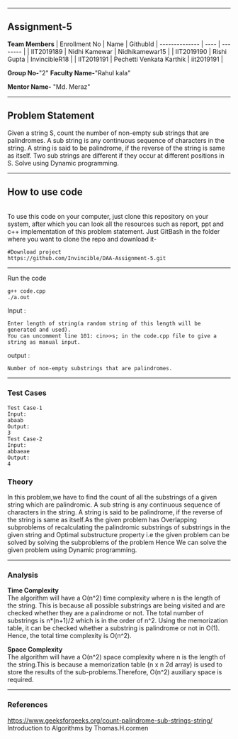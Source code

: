 
---
## Assignment-5

**Team Members**
|  Enrollment No |   Name         | GithubId        |
 --------------  |   ----         | --------        |
|    IIT2019189  |   Nidhi Kamewar  | Nidhikamewar15         |
|    IIT2019190  |   Rishi Gupta   | InvincibleR18      | 
|    IIT2019191  |   Pechetti Venkata Karthik | iit2019191  |

**Group No-**"2"
**Faculty Name-**"Rahul kala"

**Mentor Name-** "Md. Meraz"

---
## Problem Statement

Given a string S, count the number of non-empty sub strings that are palindromes. 
A sub string is any continuous sequence of characters in the string. A string is said 
to be palindrome, if the reverse of the string is same as itself. Two sub strings are 
different if they occur at different positions in S. Solve using Dynamic 
programming.

---
## How to use code
<br> To use this code on your computer, just clone this repository on your system, after which you can look all the resources such as report, ppt and c++ implementation of this problem statement. Just GitBash in the folder where you want to clone the repo and download it-
```
#Download project
https://github.com/Invincible/DAA-Assignment-5.git
```

---

Run the code
```
g++ code.cpp
./a.out
```

Input : 
```
Enter length of string(a random string of this length will be generated and used).
You can uncomment line 101: cin>>s; in the code.cpp file to give a string as manual input.
```
output : 
```
Number of non-empty substrings that are palindromes.
```
---

### Test Cases
```
Test Case-1
Input: 
abaab
Output:
3
Test Case-2
Input: 
abbaeae
Output:
4
```



### Theory
In this problem,we have to find the count of all the substrings of a given string which are palindromic. A sub string is any continuous sequence of characters in the string. A string is said to be palindrome, if the reverse of the string is same as itself.As the given problem has Overlapping subproblems of recalculating the palindromic substrings of substrings in the given string and Optimal substructure property i.e the given problem can be solved by  solving the subproblems of the problem
Hence We can solve the given problem using Dynamic programming.


---

### Analysis

**Time Complexity**
<br>
The algorithm will have a O(n^2) time complexity where n is the length of the string. This is because all possible substrings are being visited and are checked whether they are a palindrome or not. The total number of substrings is n*(n+1)/2 which is in the order of n^2. Using the memorization table, it can be checked whether a substring is palindrome or not in O(1). Hence, the total time complexity is O(n^2).


**Space Complexity**
<br>
The algorithm will have a O(n^2) space complexity where n is the length of the string.This is because a memorization table (n x n 2d array) is used to store the results of the 
sub-problems.Therefore, O(n^2) auxiliary space is required.

---

### References
https://www.geeksforgeeks.org/count-palindrome-sub-strings-string/
<br>
Introduction to Algorithms by Thomas.H.cormen




